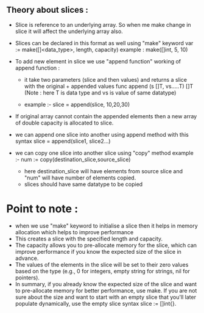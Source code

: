 ## Theory about slices :

- Slice is reference to an underlying array. So when me make change in slice it will affect the underlying array also.

- Slices can be declared in this format as well using "make" keyword
var := make([]<data_type>, length, capacity)
example : make([]int, 5, 10)

- To add new element in slice we use "append function"
  working of append function :
  - it take two parameters (slice and then values) and returns a slice with the original + appended values
    func append (s []T, vs.....T) []T (Note : here T is data type and vs is value of same datatype)

  - example :- slice = append(slice, 10,20,30) 

- If original array cannot contain the appended elements then a new array of double capacity is allocated to slice.

- we can append one slice into another using append method with this syntax
  slice = append(slice1, slice2...)

- we can copy one slice into another slice using "copy" method
  example :- num := copy(destination_slice,source_slice)
  - here destination_slice will have elements from source slice and "num" will have number of elements copied.
  - slices should have same datatype to be copied


# Point to note : 
- when we use "make" keyword to initialise a slice then it helps in memory allocation which helps to improve performance
- This creates a slice with the specified length and capacity.
- The capacity allows you to pre-allocate memory for the slice, which can improve performance if you know the expected size of the slice in advance.
- The values of the elements in the slice will be set to their zero values based on the type (e.g., 0 for integers, empty string for strings, nil for pointers).
- In summary, if you already know the expected size of the slice and want to pre-allocate memory for better performance, use make. 
  If you are not sure about the size and want to start with an empty slice that you'll later populate dynamically, 
  use the empty slice syntax slice := []int{}.
